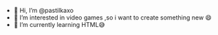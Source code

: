- 👋 Hi, I’m @pastilkaxo
- 👀 I’m interested in video games ,so i want to create something new 😄
- 🌱 I’m currently learning HTML😅

<!---
pastilkaxo/pastilkaxo is a ✨ special ✨ repository because its `README.md` (this file) appears on your GitHub profile.
You can click the Preview link to take a look at your changes.
--->
